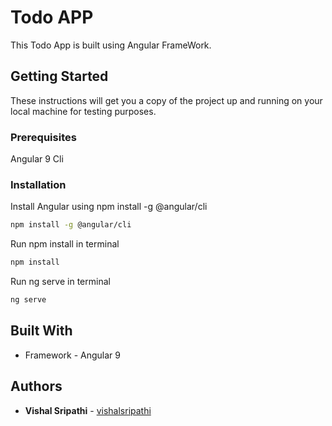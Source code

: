 # Todo APP

This Todo App is built using Angular FrameWork.

## Getting Started
These instructions will get you a copy of the project up and running on your local machine for testing purposes.

### Prerequisites
Angular 9 Cli


### Installation
Install Angular using npm install -g @angular/cli
```bash
npm install -g @angular/cli
```
Run npm install in terminal
```bash
npm install
```
Run ng serve in terminal
```bash
ng serve
```

## Built With
* Framework - Angular 9


## Authors
* **Vishal Sripathi** - [vishalsripathi](https://github.com/vishalsripathi)
